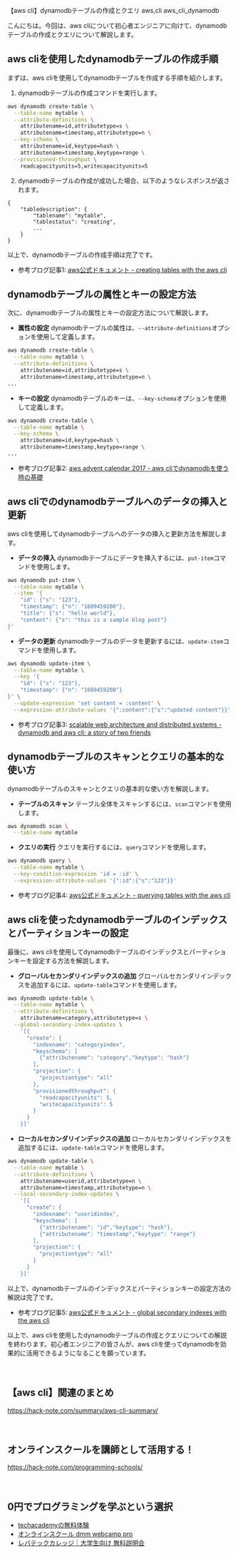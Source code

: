 【aws cli】dynamodbテーブルの作成とクエリ
aws,cli
aws_cli_dynamodb

こんにちは。今回は、aws cliについて初心者エンジニアに向けて、dynamodbテーブルの作成とクエリについて解説します。

## aws cliを使用したdynamodbテーブルの作成手順

まずは、aws cliを使用してdynamodbテーブルを作成する手順を紹介します。

1. dynamodbテーブルの作成コマンドを実行します。
```bash
aws dynamodb create-table \
  --table-name mytable \
  --attribute-definitions \
    attributename=id,attributetype=s \
    attributename=timestamp,attributetype=n \
  --key-schema \
    attributename=id,keytype=hash \
    attributename=timestamp,keytype=range \
  --provisioned-throughput \
    readcapacityunits=5,writecapacityunits=5
```
2. dynamodbテーブルの作成が成功した場合、以下のようなレスポンスが返されます。
```
{
    "tabledescription": {
        "tablename": "mytable",
        "tablestatus": "creating",
        ...
    }
}
```

以上で、dynamodbテーブルの作成手順は完了です。

- 参考ブログ記事1: [aws公式ドキュメント - creating tables with the aws cli](https://docs.aws.amazon.com/cli/latest/reference/dynamodb/create-table.html)

## dynamodbテーブルの属性とキーの設定方法

次に、dynamodbテーブルの属性とキーの設定方法について解説します。

- **属性の設定**
dynamodbテーブルの属性は、`--attribute-definitions`オプションを使用して定義します。
```bash
aws dynamodb create-table \
  --table-name mytable \
  --attribute-definitions \
    attributename=id,attributetype=s \
    attributename=timestamp,attributetype=n \
...
```

- **キーの設定**
dynamodbテーブルのキーは、`--key-schema`オプションを使用して定義します。
```bash
aws dynamodb create-table \
  --table-name mytable \
  --key-schema \
    attributename=id,keytype=hash \
    attributename=timestamp,keytype=range \
...
```

- 参考ブログ記事2: [aws advent calendar 2017 - aws cliでdynamodbを使う時の基礎](https://qiita.com/retoruto_carry/items/2067d7d3f2d062ef9afe)

## aws cliでのdynamodbテーブルへのデータの挿入と更新

aws cliを使用してdynamodbテーブルへのデータの挿入と更新方法を解説します。

- **データの挿入**
dynamodbテーブルにデータを挿入するには、`put-item`コマンドを使用します。
```bash
aws dynamodb put-item \
  --table-name mytable \
  --item '{
    "id": {"s": "123"},
    "timestamp": {"n": "1609459200"},
    "title": {"s": "hello world"},
    "content": {"s": "this is a sample blog post"}
}'
```

- **データの更新**
dynamodbテーブルのデータを更新するには、`update-item`コマンドを使用します。
```bash
aws dynamodb update-item \
  --table-name mytable \
  --key '{
    "id": {"s": "123"},
    "timestamp": {"n": "1609459200"}
}' \
  --update-expression 'set content = :content' \
  --expression-attribute-values '{":content":{"s":"updated content"}}'
```

- 参考ブログ記事3: [scalable web architecture and distributed systems - dynamodb and aws cli: a story of two friends](http://www.tagwith.com/question_488606_dynamodb-and-aws-cli-a-story-of-two-friends/)

## dynamodbテーブルのスキャンとクエリの基本的な使い方

dynamodbテーブルのスキャンとクエリの基本的な使い方を解説します。

- **テーブルのスキャン**
テーブル全体をスキャンするには、`scan`コマンドを使用します。
```bash
aws dynamodb scan \
  --table-name mytable
```

- **クエリの実行**
クエリを実行するには、`query`コマンドを使用します。
```bash
aws dynamodb query \
  --table-name mytable \
  --key-condition-expression 'id = :id' \
  --expression-attribute-values '{":id":{"s":"123"}}'
```

- 参考ブログ記事4: [aws公式ドキュメント - querying tables with the aws cli](https://docs.aws.amazon.com/cli/latest/reference/dynamodb/query.html)

## aws cliを使ったdynamodbテーブルのインデックスとパーティションキーの設定

最後に、aws cliを使用してdynamodbテーブルのインデックスとパーティションキーを設定する方法を解説します。

- **グローバルセカンダリインデックスの追加**
グローバルセカンダリインデックスを追加するには、`update-table`コマンドを使用します。
```bash
aws dynamodb update-table \
  --table-name mytable \
  --attribute-definitions \
    attributename=category,attributetype=s \
  --global-secondary-index-updates \
    '[{
      "create": {
        "indexname": "categoryindex",
        "keyschema": [
          {"attributename": "category","keytype": "hash"}
        ],
        "projection": {
          "projectiontype": "all"
        },
        "provisionedthroughput": {
          "readcapacityunits": 5,
          "writecapacityunits": 5
        }
      }
    }]'
```

- **ローカルセカンダリインデックスの追加**
ローカルセカンダリインデックスを追加するには、`update-table`コマンドを使用します。
```bash
aws dynamodb update-table \
  --table-name mytable \
  --attribute-definitions \
    attributename=userid,attributetype=n \
    attributename=timestamp,attributetype=n \
  --local-secondary-index-updates \
    '[{
      "create": {
        "indexname": "useridindex",
        "keyschema": [
          {"attributename": "id","keytype": "hash"},
          {"attributename": "timestamp","keytype": "range"}
        ],
        "projection": {
          "projectiontype": "all"
        }
      }
    }]'
```

以上で、dynamodbテーブルのインデックスとパーティションキーの設定方法の解説は完了です。

- 参考ブログ記事5: [aws公式ドキュメント - global secondary indexes with the aws cli](https://docs.aws.amazon.com/cli/latest/reference/dynamodb/update-table.html#options-for-creating-or-removing-a-global-secondary-index)

以上で、aws cliを使用したdynamodbテーブルの作成とクエリについての解説を終わります。初心者エンジニアの皆さんが、aws cliを使ってdynamodbを効果的に活用できるようになることを願っています。

　

## 【aws cli】関連のまとめ
https://hack-note.com/summary/aws-cli-summary/

　

## オンラインスクールを講師として活用する！
https://hack-note.com/programming-schools/

　

## 0円でプログラミングを学ぶという選択
- [techacademyの無料体験](//af.moshimo.com/af/c/click?a_id=2612475&amp;p_id=1555&amp;pc_id=2816&amp;pl_id=22706&amp;url=https%3a%2f%2ftechacademy.jp%2fhtmlcss-trial%3futm_source%3dmoshimo%26utm_medium%3daffiliate%26utm_campaign%3dtextad)
- [オンラインスクール dmm webcamp pro](//af.moshimo.com/af/c/click?a_id=2612482&amp;p_id=1363&amp;pc_id=2297&amp;pl_id=39999&amp;guid=on)
- [レバテックカレッジ｜大学生向け 無料説明会](//af.moshimo.com/af/c/click?a_id=4071793&p_id=3198&pc_id=7488&pl_id=41848)

